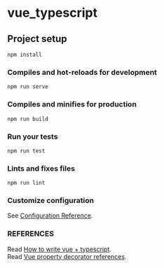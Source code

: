 # vue_typescript

## Project setup
```
npm install
```

### Compiles and hot-reloads for development
```
npm run serve
```

### Compiles and minifies for production
```
npm run build
```

### Run your tests
```
npm run test
```

### Lints and fixes files
```
npm run lint
```

### Customize configuration
See [Configuration Reference](https://cli.vuejs.org/config/).

### REFERENCES
Read [How to write vue + typescript](https://blog.logrocket.com/how-to-write-a-vue-js-app-completely-in-typescript/). <br />
Read [Vue property decorator references](https://github.com/kaorun343/vue-property-decorator).
